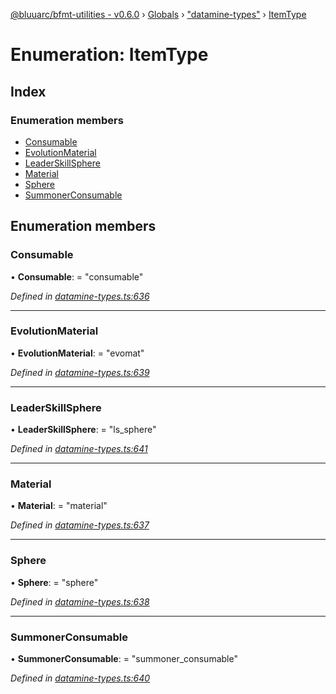 [@bluuarc/bfmt-utilities - v0.6.0](../README.md) › [Globals](../globals.md) › ["datamine-types"](../modules/_datamine_types_.md) › [ItemType](_datamine_types_.itemtype.md)

# Enumeration: ItemType

## Index

### Enumeration members

* [Consumable](_datamine_types_.itemtype.md#consumable)
* [EvolutionMaterial](_datamine_types_.itemtype.md#evolutionmaterial)
* [LeaderSkillSphere](_datamine_types_.itemtype.md#leaderskillsphere)
* [Material](_datamine_types_.itemtype.md#material)
* [Sphere](_datamine_types_.itemtype.md#sphere)
* [SummonerConsumable](_datamine_types_.itemtype.md#summonerconsumable)

## Enumeration members

###  Consumable

• **Consumable**: = "consumable"

*Defined in [datamine-types.ts:636](https://github.com/BluuArc/bfmt-utilities/blob/master/src/datamine-types.ts#L636)*

___

###  EvolutionMaterial

• **EvolutionMaterial**: = "evomat"

*Defined in [datamine-types.ts:639](https://github.com/BluuArc/bfmt-utilities/blob/master/src/datamine-types.ts#L639)*

___

###  LeaderSkillSphere

• **LeaderSkillSphere**: = "ls_sphere"

*Defined in [datamine-types.ts:641](https://github.com/BluuArc/bfmt-utilities/blob/master/src/datamine-types.ts#L641)*

___

###  Material

• **Material**: = "material"

*Defined in [datamine-types.ts:637](https://github.com/BluuArc/bfmt-utilities/blob/master/src/datamine-types.ts#L637)*

___

###  Sphere

• **Sphere**: = "sphere"

*Defined in [datamine-types.ts:638](https://github.com/BluuArc/bfmt-utilities/blob/master/src/datamine-types.ts#L638)*

___

###  SummonerConsumable

• **SummonerConsumable**: = "summoner_consumable"

*Defined in [datamine-types.ts:640](https://github.com/BluuArc/bfmt-utilities/blob/master/src/datamine-types.ts#L640)*

